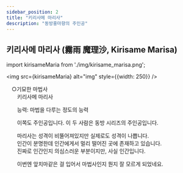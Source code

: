 ```yaml
---
sidebar_position: 2
title: "키리사메 마리사"
description: "동방홍마향의 주인공"
---
```


## 키리사메 마리사 (霧雨 魔理沙, Kirisame Marisa)

import kirisameMaria from './img/kirisame_marisa.png';

<img src={kirisameMaria} alt="img" style={{width: 250}} />

　○기묘한 마법사  
　　키리사메 마리사  
  
　　능력: 마법을 다루는 정도의 능력  
  
　　이쪽도 주인공입니다. 이 두 사람은 동방 시리즈의 주인공입니다.  
  
　　마리사는 성격이 비뚤어져있지만 실제로도 성격이 나쁩니다.  
　　인간이 분명한데 인간에게서 멀리 떨어진 곳에 존재하고 있습니다.  
　　진짜로 인간인지 의심스러운 부분이지만, 사실 인간입니다.  
  
　　이번엔 앞치마같은 걸 입어서 마법사인지 뭔지 잘 모르게 되었네요.  
  